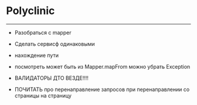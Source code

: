 # Polyclinic
___________________________
- Разобраться с mapper
- Сделать сервисф одинаковыми
- нахождение пути
- посмотреть может быть из Mapper.mapFrom можно убрать Exception
- ВАЛИДАТОРЫ ДТО ВЕЗДЕ!!!!

- ПОЧИТАТЬ про перенаправление запросов при перенаправлении со страницы на страницу

